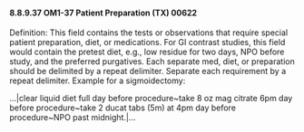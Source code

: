 #### 8.8.9.37 OM1-37 Patient Preparation (TX) 00622

Definition: This field contains the tests or observations that require special patient preparation, diet, or medications. For GI contrast studies, this field would contain the pretest diet, e.g., low residue for two days, NPO before study, and the preferred purgatives. Each separate med, diet, or preparation should be delimited by a repeat delimiter. Separate each requirement by a repeat delimiter. Example for a sigmoidectomy:

...|clear liquid diet full day before procedure~take 8 oz mag citrate 6pm day before procedure~take 2 ducat tabs (5m) at 4pm day before procedure~NPO past midnight.|...
